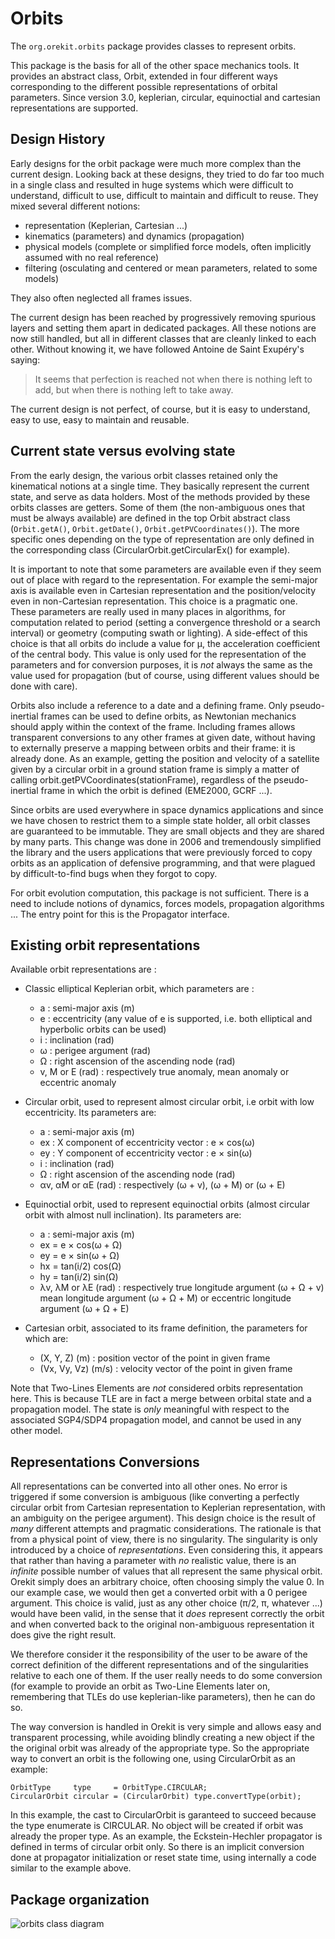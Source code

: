 <!--- Copyright 2002-2015 CS Systèmes d'Information
  Licensed under the Apache License, Version 2.0 (the "License");
  you may not use this file except in compliance with the License.
  You may obtain a copy of the License at
  
    http://www.apache.org/licenses/LICENSE-2.0
  
  Unless required by applicable law or agreed to in writing, software
  distributed under the License is distributed on an "AS IS" BASIS,
  WITHOUT WARRANTIES OR CONDITIONS OF ANY KIND, either express or implied.
  See the License for the specific language governing permissions and
  limitations under the License.
-->

# Orbits

The `org.orekit.orbits` package provides classes to represent orbits.

This package is the basis for all of the other space mechanics tools. 
It provides an abstract class, Orbit, extended in four different ways 
corresponding to the different possible representations of orbital parameters.
Since version 3.0, keplerian, circular, equinoctial and cartesian representations 
are supported.

## Design History

Early designs for the orbit package were much more complex than the current design.
Looking back at these designs, they tried to do far too much in a single class and
resulted in huge systems which were difficult to understand, difficult to
use, difficult to maintain and difficult to reuse. They mixed several different notions:

* representation (Keplerian, Cartesian ...)   
* kinematics (parameters) and dynamics (propagation)
* physical models (complete or simplified force models, often implicitly assumed with no real reference)
* filtering (osculating and centered or mean parameters, related to some models)

They also often neglected all frames issues.

The current design has been reached by progressively removing spurious layers and
setting them apart in dedicated packages. All these notions are now still handled,
but all in different classes that are cleanly linked to each other. Without knowing
it, we have followed Antoine de Saint Exupéry's saying:

> It seems that perfection is reached not when there is nothing left to add, but
> when there is nothing left to take away.

The current design is not perfect, of course, but it is easy to understand, easy to use,
easy to maintain and reusable.

## Current state versus evolving state

From the early design, the various orbit classes retained only the kinematical
notions at a single time. They basically represent the current state, and
serve as data holders. Most of the methods provided by these orbits classes are
getters. Some of them (the non-ambiguous ones that must be always available) are
defined in the top Orbit abstract class (`Orbit.getA()`, `Orbit.getDate()`, 
`Orbit.getPVCoordinates()`). The more specific ones depending on the type of 
representation are only defined in the corresponding class 
(CircularOrbit.getCircularEx() for example).

It is important to note that some parameters are available even if they seem
out of place with regard to the representation. For example the semi-major axis is
available even in Cartesian representation and the position/velocity even in
non-Cartesian representation. This choice is a pragmatic one. These parameters
are really used in many places in algorithms, for computation related to
period (setting a convergence threshold or a search interval) or geometry
(computing swath or lighting). A side-effect of this choice is that all orbits
do include a value for µ, the acceleration coefficient of the central body.
This value is only used for the representation of the parameters and for conversion
purposes, it is _not_ always the same as the value used for propagation (but
of course, using different values should be done with care).

Orbits also include a reference to a date and a defining frame. Only pseudo-inertial
frames can be used to define orbits, as Newtonian mechanics should apply within the
context of the frame. Including frames allows transparent conversions to any other
frames at given date, without having to  externally preserve a mapping between orbits
and their frame: it is already done. As an example, getting the position and velocity
of a satellite given by a circular orbit in a ground station frame is simply a matter
of calling orbit.getPVCoordinates(stationFrame), regardless of the pseudo-inertial frame
in which the orbit is defined (EME2000, GCRF ...).

Since orbits are used everywhere in space dynamics applications and since we
have chosen to restrict them to a simple state holder, all orbit classes are
guaranteed to be immutable. They are small objects and they are shared by
many parts. This change was done in 2006 and tremendously simplified the
library and the users applications that were previously forced to copy orbits
as an application of defensive programming, and that were plagued by
difficult-to-find bugs when they forgot to copy.

For orbit evolution computation, this package is not sufficient. There is a
need to include notions of dynamics, forces models, propagation algorithms ...
The entry point for this is the Propagator interface.

## Existing orbit representations

Available orbit representations are :
  
* Classic elliptical Keplerian orbit, which parameters are :

    * a : semi-major axis (m)
    * e : eccentricity (any value of e is supported, i.e. both elliptical and hyperbolic orbits can be used)
    * i : inclination (rad)
    * ω : perigee argument (rad)
    * Ω : right ascension of the ascending node (rad)
    * v, M or E  (rad) : respectively true anomaly, mean anomaly or eccentric anomaly

* Circular orbit, used to represent almost circular orbit, i.e orbit with low eccentricity. Its parameters are:

    * a : semi-major axis (m)
    * ex : X component of eccentricity vector : e × cos(ω)
    * ey : Y component of eccentricity vector : e × sin(ω)
    * i : inclination (rad)
    * Ω : right ascension of the ascending node (rad)
    * αv, αM or αE (rad) : respectively (ω + v), (ω + M) or (ω + E)
  
* Equinoctial orbit, used to represent equinoctial orbits (almost circular orbit with almost null inclination). Its parameters are:

    * a : semi-major axis (m)
    * ex = e × cos(ω + Ω)
    * ey = e × sin(ω + Ω)
    * hx = tan(i/2) cos(Ω)
    * hy = tan(i/2) sin(Ω)
    * λv, λM or λE (rad) : respectively true longitude argument (ω + Ω + v) 
      mean longitude argument (ω + Ω + M) or eccentric longitude argument (ω + Ω + E)

* Cartesian orbit, associated to its frame definition, the parameters for which are:

    * (X, Y, Z) (m) : position vector of the point in given frame
    * (Vx, Vy, Vz) (m/s) : velocity vector of the point in given frame

Note that Two-Lines Elements are _not_ considered orbits representation here. This is
because TLE are in fact a merge between orbital state and a propagation model. The state
is _only_ meaningful with respect to the associated SGP4/SDP4 propagation model, and cannot
be used in any other model.

## Representations Conversions

All representations can be converted into all other ones. No error is triggered
if some conversion is ambiguous (like converting a perfectly circular orbit from
Cartesian representation to Keplerian representation, with an ambiguity on the
perigee argument). This design choice is the result of _many_
different attempts and pragmatic considerations. The rationale is that from a
physical point of view, there is no singularity. The singularity is only introduced
by a choice of _representations_. Even considering this, it appears that
rather than having a parameter with _no_ realistic value, there is an
_infinite_ possible number of values that all represent the same physical
orbit. Orekit simply does an arbitrary choice, often choosing simply the value 0.
In our example case, we would then get a converted orbit with a 0 perigee argument.
This choice is valid, just as any other choice (π/2, π, whatever ...) would
have been valid, in the sense that it _does_ represent correctly the orbit
and when converted back to the original non-ambiguous representation it does give
the right result.

We therefore consider it the responsibility of the user to be aware of the correct
definition of the different representations and of the singularities relative to each
one of them. If the user really needs to do some conversion (for example to provide
an orbit as Two-Line Elements later on, remembering that TLEs do use keplerian-like
parameters), then he can do so.

The way conversion is handled in Orekit is very simple and allows easy and transparent
processing, while avoiding blindly creating a new object if the the original orbit was
already of the appropriate type. So the appropriate way to convert an orbit is
the following one, using CircularOrbit as an example:

    OrbitType     type     = OrbitType.CIRCULAR;
    CircularOrbit circular = (CircularOrbit) type.convertType(orbit);

In this example, the cast to CircularOrbit is garanteed to succeed because
the type enumerate is CIRCULAR. No object will be created if orbit was already
the proper type. As an example, the Eckstein-Hechler propagator is defined in
terms of circular orbit only. So there is an implicit conversion done at propagator
initialization or reset state time, using internally a code similar to the example
above.

## Package organization
 
![orbits class diagram](../images/design/orbits-class-diagram.png)
